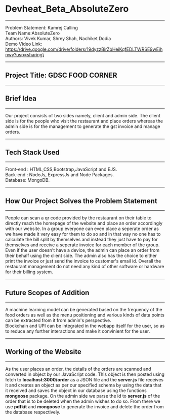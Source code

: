 # Devheat_Beta_AbsoluteZero
---
Problem Statement: Kamrej Calling\
Team Name:AbsoluteZero\
Authors: Vivek Kumar, Shrey Shah, Nachiket Dodia\
Demo Video Link: https://drive.google.com/drive/folders/19dyzzBirZbHeiKqfEDLTWRSE9wEihnwy?usp=sharing\
***
## Project Title: GDSC FOOD CORNER
---
## Brief Idea
---
Our project consists of two sides namely, client and admin side. The client side is for
the people who visit the restaurant and place orders whereas the admin side is for the
management to generate the gst invoice and manage orders.
***
## Tech Stack Used
---
Front-end : HTML,CSS,Bootstrap,JavaScript and EJS.\
Back-end : NodeJs, ExpressJs and Node Packages.\
Database: MongoDB.
***
## How Our Project Solves the Problem Statement
---
People can scan a qr code provided by the restaurant on their table to directly reach the homepage of the website and place an order accordingly with our website. In a group everyone can even place a seperate order as we have made it very easy for them to do so and in that way no one has to calculate the bill split by themselves and instead they just have to pay for themselves and receive a seperate invoice for each member of the group. Even if the user doesn't have a device, the admin can place an order from their behalf using the client side. The admin also has the choice to either print the invoice or just send the invoice to customer's email id. Overall the restaurant management do not need any kind of other software or hardware for their billing system.
***
## Future Scopes of Addition
---
A machine learning model can be generated based on the frequency of the food orders as well as the menu positioning and various kinds of data points can be extracted from it from admin's perspective.\
Blockchain and UPI can be integrated in the webapp itself for the user, so as to reduce any further interactions and make it convinient for the user.
***
## Working of the Website
---
As the user places an order, the details of the orders are scanned and converted in object by our JavaScript code. This object is then posted using fetch to **localhost:3000/order** as a JSON file and the **server.js** file receives it and creates an object as per our specified schema by using the data that it received and saves the object in our database using the functions **mongoose** package. On the admin side we parse the id to **server.js** of the order that is to be deleted when the admin wishes to do so. From there we use **pdfkit** and **mongoose** to generate the invoice and delete the order from the database respectively.
